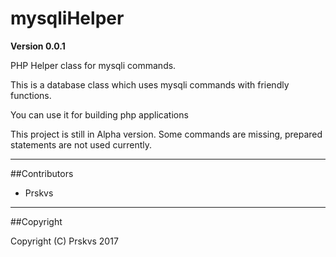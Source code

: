 # mysqliHelper

**Version 0.0.1**

PHP Helper class for mysqli commands.

This is a database class which uses mysqli commands with friendly functions.

You can use it for building php applications

This project is still in Alpha version. Some commands are missing, prepared statements are not used currently.

---

##Contributors

- Prskvs

---

##Copyright

Copyright (C) Prskvs 2017
